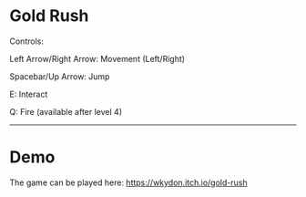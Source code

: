 # Gold Rush

Controls: 

Left Arrow/Right Arrow: Movement (Left/Right)

Spacebar/Up Arrow: Jump

E: Interact

Q: Fire (available after level 4)

---

# Demo
The game can be played here:
https://wkydon.itch.io/gold-rush
